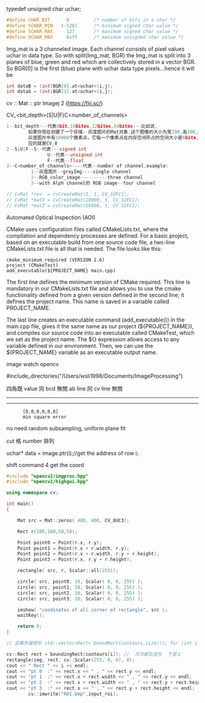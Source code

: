 typedef unsigned char uchar;

```cpp
#define CHAR_BIT      8         /* number of bits in a char */
#define SCHAR_MIN   (-128)      /* minimum signed char value */
#define SCHAR_MAX     127       /* maximum signed char value */
#define UCHAR_MAX     0xff      /* maximum unsigned char value */
```

Img_mat is a 3 channeled image. Each channel consists of pixel values uchar in data type. So with split(Img_mat, BGR) the Img_mat is split into 3 planes of blue, green and red which are collectively stored in a vector BGR. So BGR[0] is the first (blue) plane with uchar data type pixels...hence it will be

```cpp
int dataB = (int)BGR[0].at<uchar>(i,j);
int dataG = (int)BGR[1].at<uchar>(i,j);
```

cv :: Mat :: ptr
Imagej 2 (https://fiji.sc/)

CV\_<bit_depth>(S|U|F)C<number_of_channels>

```cpp
1--bit_depth---代表8bit,16bites,32bites,64bites---比如说,
        如果你现在创建了一个存储--灰度图片的Mat对象,这个图像的大小为宽100,高100,那么,现在这张
        灰度图片中有10000个像素点，它每一个像素点在内存空间所占的空间大小是8bite,8位--所以它对
        应的就是CV_8
2--S|U|F--S--代表---signed int
               U--代表--unsigned int
               F--代表--float
3--C<number_of_channels>----代表--number of channel,example:
         1--灰度图片--grayImg----single channel
         2--RGB_color_image----------three channel
         3--with Alph channel的 RGB image--four channel
```

```cpp
// CvMat *res  = cvCreateMat(3, 1, CV_32FC1);
// CvMat *matX = cvCreateMat(10000, 3, CV_32FC1);
// CvMat *matZ = cvCreateMat(10000, 1, CV_32FC1);

```

Automated Optical Inspection (AOI)

CMake uses configuration files called CMakeLists.txt, where the compilation and
dependency processes are defined. For a basic project, based on an executable build
from one source code file, a two-line CMakeLists.txt file is all that is needed. The
file looks like this:

```
cmake_minimum_required (VERSION 2.6)
project (CMakeTest)
add_executable(${PROJECT_NAME} main.cpp)
```

The first line defines the minimum version of CMake required. This line is
mandatory in our CMakeLists.txt file and allows you to use the cmake functionality
defined from a given version defined in the second line; it defines the project name.
This name is saved in a variable called PROJECT_NAME.

The last line creates an executable command (add_executable()) in the main.cpp
file, gives it the same name as our project (${PROJECT_NAME}), and compiles our
source code into an executable called CMakeTest, which we set as the project name.
The ${} expression allows access to any variable defined in our environment.
Then, we can use the \${PROJECT_NAME} variable as an executable output name.

image watch opencv

#include_directories("/Users/wsli1998/Documents/ImageProcessing")

四角既 value 同 bcd 無關 ab line 同 cv line 無關

---

---

          [0,0,0,0,0,0]
          min square error

no need random subsampling, uniform plane fit

cut 格 number 排列

uchar\* data = image.ptr<uchar>(i);//get the address of row i;

shift command 4 get the coord

```cpp
#include "opencv2/imgproc.hpp"
#include "opencv2/highgui.hpp"

using namespace cv;

int main()
{

    Mat src = Mat::zeros( 400, 400, CV_8UC3);

    Rect r(100,100,50,50);

    Point point0 = Point(r.x, r.y);
    Point point1 = Point(r.x + r.width, r.y);
    Point point2 = Point(r.x + r.width, r.y + r.height);
    Point point3 = Point(r.x, r.y + r.height);

    rectangle( src, r, Scalar::all(255));

    circle( src, point0, 10, Scalar( 0, 0, 255) );
    circle( src, point1, 10, Scalar( 0, 0, 255) );
    circle( src, point2, 10, Scalar( 0, 0, 255) );
    circle( src, point3, 10, Scalar( 0, 0, 255) );

    imshow( "coodinates of all corner of rectangle", src );
    waitKey();

    return 0;
}
```

```cpp
// 定義外接矩形 std::vector<Rect> boundRect(contours.size()); for (int i =0;i<contours.size();i++) { // 獲取最小外接矩形 boundRect[i] = boundingRect(contours[i]); // 在原圖像上繪製最小外接矩形 rectangle(src, boundRect[i], Scalar(0, 255, 0)); }

```

```cpp
cv::Rect rect = boundingRect(contours[i]); //  次次都右至左  下至上
rectangle(img, rect, cv::Scalar(255, 0, 0), 0);
cout << " Rect " << i << endl;
cout << "pt 0  :" << rect.x << " , " << rect.y << endl;
cout << "pt 1  :" << rect.x + rect.width << " , " << rect.y << endl;
cout << "pt 2  :" << rect.x + rect.width << " , " << rect.y + rect.height << endl;
cout << "pt 3  :" << rect.x << " , " << rect.y + rect.height << endl;
        cv::imwrite("ROI.bmp",input_roi);
```
